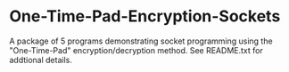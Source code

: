 # One-Time-Pad-Encryption-Sockets
A package of 5 programs demonstrating socket programming using the "One-Time-Pad" encryption/decryption method. See README.txt for addtional details.
